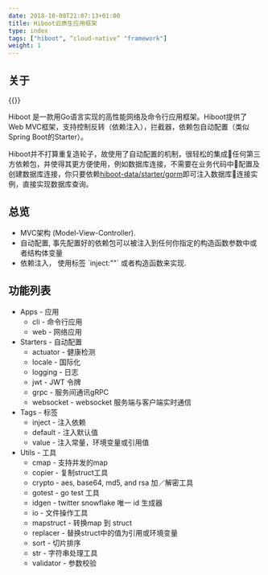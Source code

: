 ```yaml
---
date: 2018-10-08T21:07:13+01:00
title: Hiboot云原生应用框架
type: index
tags: ["hiboot", “cloud-native” "framework"]
weight: 1
---
```


## 关于 

{{<badges>}}

Hiboot 是一款用Go语言实现的高性能网络及命令行应用框架。Hiboot提供了Web MVC框架，支持控制反转（依赖注入），拦截器，依赖包自动配置（类似Spring Boot的Starter）。

Hiboot并不打算重复造轮子，故使用了自动配置的机制，很轻松的集成任何第三方依赖包，并使得其更方便使用，例如数据库连接，不需要在业务代码中配置及创建数据库连接，你只要依赖[hiboot-data/starter/gorm](https://hidevops.io/hiboot-data)即可注入数据库连接实例，直接实现数据库查询。

## 总览

* MVC架构 (Model-View-Controller).
* 自动配置, 事先配置好的依赖包可以被注入到任何你指定的构造函数参数中或者结构体变量
* 依赖注入， 使用标签 \`inject:""\` 或者构造函数来实现.

## 功能列表

* Apps - 应用
    * cli - 命令行应用
    * web - 网络应用
* Starters - 自动配置
    * actuator - 健康检测
    * locale - 国际化
    * logging - 日志
    * jwt - JWT 令牌
    * grpc - 服务间通讯gRPC
    * websocket - websocket 服务端与客户端实时通信
* Tags - 标签
    * inject - 注入依赖
    * default - 注入默认值
    * value - 注入常量，环境变量或引用值
* Utils - 工具
    * cmap - 支持并发的map
    * copier - 复制struct工具
    * crypto - aes, base64, md5, and rsa 加／解密工具
    * gotest - go test 工具
    * idgen - twitter snowflake 唯一 id 生成器
    * io - 文件操作工具
    * mapstruct - 转换map 到 struct
    * replacer - 替换struct中的值为引用或环境变量
    * sort - 切片排序
    * str - 字符串处理工具
    * validator - 参数校验